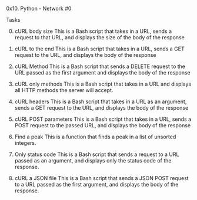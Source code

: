 0x10. Python - Network #0

Tasks

0. cURL body size
This is a Bash script that takes in a URL, sends a request to that URL, and displays the size of the body of the response

1. cURL to the end
This is a Bash script that takes in a URL, sends a GET request to the URL, and displays the body of the response

2. cURL Method
This is a Bash script that sends a DELETE request to the URL passed as the first argument and displays the body of the response

3. cURL only methods
This is a Bash script that takes in a URL and displays all HTTP methods the server will accept.

4. cURL headers
This is a Bash script that takes in a URL as an argument, sends a GET request to the URL, and displays the body of the response


5. cURL POST parameters
This is a Bash script that takes in a URL, sends a POST request to the passed URL, and displays the body of the response

6. Find a peak
This is a function that finds a peak in a list of unsorted integers.

7. Only status code
This is a Bash script that sends a request to a URL passed as an argument, and displays only the status code of the response.

8. cURL a JSON file
This is a Bash script that sends a JSON POST request to a URL passed as the first argument, and displays the body of the response.

